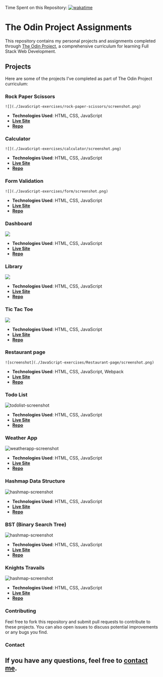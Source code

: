 Time Spent on this Repository:
[![wakatime](https://wakatime.com/badge/github/MahmoodHashem/The_Odin_Projects.svg)](https://wakatime.com/badge/github/MahmoodHashem/The_Odin_Projects)

# The Odin Project Assignments

This repository contains my personal projects and assignments completed through [The Odin Project](https://www.theodinproject.com/), a comprehensive curriculum for learning Full Stack Web Development.

## Projects

Here are some of the projects I've completed as part of The Odin Project curriculum:

### Rock Paper Scissors

    ![](./JavaScript-exercises/rock-paper-scissors/screenshot.png)

- **Technologies Used**: HTML, CSS, JavaScript
- **[Live Site](https://mahmoodhashem.github.io/The_Odin_Projects/JavaScript-exercises/rock-paper-scissors/index.hmlt)**
- **[Repo](https://github.com/MahmoodHashem/The_Odin_Projects/tree/main/JavaScript-exercises/rock-paper-scissors)**

### Calculator

    ![](./JavaScript-exercises/calculator/screenshot.png)

- **Technologies Used**: HTML, CSS, JavaScript
- **[Live Site](https://mahmoodhashem.github.io/The_Odin_Projects/JavaScript-exercises/calculator/index.html)**
- **[Repo](https://github.com/MahmoodHashem/The_Odin_Projects/tree/main/JavaScript-exercises/calculator)**

### Form Validation

    ![](./JavaScript-exercises/form/screenshot.png)

- **Technologies Used**: HTML, CSS, JavaScript
- **[Live Site](https://mahmoodhashem.github.io/The_Odin_Projects/JavaScript-exercises/form/index.html)**
- **[Repo](https://github.com/MahmoodHashem/The_Odin_Projects/tree/main/JavaScript-exercises/form)**

### Dashboard

![](./JavaScript-exercises/Course-Dashbord/screenshot.png)

- **Technologies Used**: HTML, CSS, JavaScript
- **[Live Site](https://mahmoodhashem.github.io/The_Odin_Projects/JavaScript-exercises/course-dashbord/index.html)**
- **[Repo](https://github.com/MahmoodHashem/The_Odin_Projects/tree/main/JavaScript-exercises/course-dashbord)**

### Library

![](./JavaScript-exercises/library/images/image.png)

- **Technologies Used**: HTML, CSS, JavaScript
- **[Live Site](https://mahmoodhashem.github.io/The_Odin_Projects/JavaScript-exercises/library/index.html)**
- **[Repo](https://github.com/MahmoodHashem/The_Odin_Projects/tree/main/JavaScript-exercises/library)**

### Tic Tac Toe

![](./JavaScript-exercises/tictactoe/screenshot.png)

- **Technologies Used**: HTML, CSS, JavaScript
- **[Live Site](https://mahmoodhashem.github.io/The_Odin_Projects/JavaScript-exercises/tictactoe/index.html)**
- **[Repo](https://github.com/MahmoodHashem/The_Odin_Projects/tree/main/JavaScript-exercises/tictactoe)**

### Restaurant page

    ![screenshot](./JavaScript-exercises/Restaurant-page/screenshot.png)

- **Technologies Used**: HTML, CSS, JavaScript, Webpack
- **[Live Site](https://mahmoodhashem.github.io/The_Odin_Projects/JavaScript-exercises/Restaurant-page/dist/index.html)**
- **[Repo](https://github.com/MahmoodHashem/The_Odin_Projects/tree/main/JavaScript-exercises/Restaurant-page)**

### Todo List

![todolist-screenshot](./JavaScript-exercises/todo-app/images/screenshot.png)

- **Technologies Used**: HTML, CSS, JavaScript
- **[Live Site](https://mahmoodhashem.github.io/The_Odin_Projects/JavaScript-exercises/todo-app/index.html)**
- **[Repo](https://github.com/MahmoodHashem/The_Odin_Projects/tree/main/JavaScript-exercises/todo-app)**

### Weather App

![weatherapp-screenshot](./JavaScript-exercises/weather-app/images/Screenshot.jpeg)

- **Technologies Used**: HTML, CSS, JavaScript
- **[Live Site](https://mahmoodhashem.github.io/The_Odin_Projects/JavaScript-exercises/weather-app/index.html)**
- **[Repo](https://github.com/MahmoodHashem/The_Odin_Projects/tree/main/JavaScript-exercises/weather-app)**

### Hashmap Data Structure
![hashmap-screenshot](./JavaScript-exercises/hashMap/images/screenhot.png)

- **Technologies Used**: HTML, CSS, JavaScript
- **[Live Site](https://mahmoodhashem.github.io/The_Odin_Projects/JavaScript-exercises/hashMap/index.html)**
- **[Repo](https://github.com/MahmoodHashem/The_Odin_Projects/tree/main/JavaScript-exercises/hashMap)**

### BST (Binary Search Tree)
![hashmap-screenshot](./JavaScript-exercises/bst/images/screenshot.png)

- **Technologies Used**: HTML, CSS, JavaScript
- **[Live Site](https://mahmoodhashem.github.io/The_Odin_Projects/JavaScript-exercises/bst/index.html)**
- **[Repo](https://github.com/MahmoodHashem/The_Odin_Projects/tree/main/JavaScript-exercises/bst)**

### Knights Travails
![hashmap-screenshot](./JavaScript-exercises/knight-travails/img/screenshot.png)

- **Technologies Used**: HTML, CSS, JavaScript
- **[Live Site](https://mahmoodhashem.github.io/The_Odin_Projects/JavaScript-exercises/knight-travails/index.html)**
- **[Repo](https://github.com/MahmoodHashem/The_Odin_Projects/tree/main/JavaScript-exercises/knight-travails)**


### Contributing

Feel free to fork this repository and submit pull requests to contribute to these projects. You can also open issues to discuss potential improvements or any bugs you find.

### Contact

If you have any questions, feel free to [contact me](mailto:shmahmoodham143@gmail.com).
---------------------------------------------------
